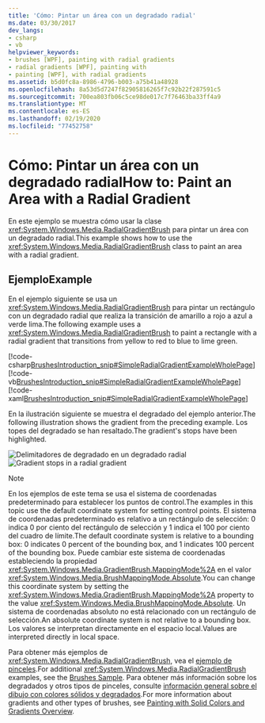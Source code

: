 ```yaml
---
title: 'Cómo: Pintar un área con un degradado radial'
ms.date: 03/30/2017
dev_langs:
- csharp
- vb
helpviewer_keywords:
- brushes [WPF], painting with radial gradients
- radial gradients [WPF], painting with
- painting [WPF], with radial gradients
ms.assetid: b5d0fc8a-8986-4796-b003-a75b41a48928
ms.openlocfilehash: 8a53d5d7247f82905816265f7c92b22f287591c5
ms.sourcegitcommit: 700ea803fb06c5ce98de017c7f76463ba33ff4a9
ms.translationtype: MT
ms.contentlocale: es-ES
ms.lasthandoff: 02/19/2020
ms.locfileid: "77452758"
---
```

# <a name="how-to-paint-an-area-with-a-radial-gradient"></a><span data-ttu-id="baa84-102">Cómo: Pintar un área con un degradado radial</span><span class="sxs-lookup"><span data-stu-id="baa84-102">How to: Paint an Area with a Radial Gradient</span></span>
<span data-ttu-id="baa84-103">En este ejemplo se muestra cómo usar la clase <xref:System.Windows.Media.RadialGradientBrush> para pintar un área con un degradado radial.</span><span class="sxs-lookup"><span data-stu-id="baa84-103">This example shows how to use the <xref:System.Windows.Media.RadialGradientBrush> class to paint an area with a radial gradient.</span></span>  
  
## <a name="example"></a><span data-ttu-id="baa84-104">Ejemplo</span><span class="sxs-lookup"><span data-stu-id="baa84-104">Example</span></span>  
 <span data-ttu-id="baa84-105">En el ejemplo siguiente se usa un <xref:System.Windows.Media.RadialGradientBrush> para pintar un rectángulo con un degradado radial que realiza la transición de amarillo a rojo a azul a verde lima.</span><span class="sxs-lookup"><span data-stu-id="baa84-105">The following example uses a <xref:System.Windows.Media.RadialGradientBrush> to paint a rectangle with a radial gradient that transitions from yellow to red to blue to lime green.</span></span>  
  
 [!code-csharp[BrushesIntroduction_snip#SimpleRadialGradientExampleWholePage](~/samples/snippets/csharp/VS_Snippets_Wpf/BrushesIntroduction_snip/CSharp/RadialGradientBrushSnippet.cs#simpleradialgradientexamplewholepage)]
 [!code-vb[BrushesIntroduction_snip#SimpleRadialGradientExampleWholePage](~/samples/snippets/visualbasic/VS_Snippets_Wpf/BrushesIntroduction_snip/visualbasic/radialgradientbrushsnippet.vb#simpleradialgradientexamplewholepage)]
 [!code-xaml[BrushesIntroduction_snip#SimpleRadialGradientExampleWholePage](~/samples/snippets/xaml/VS_Snippets_Wpf/BrushesIntroduction_snip/XAML/RadialGradientBrushSnippet.xaml#simpleradialgradientexamplewholepage)]  
  
 <span data-ttu-id="baa84-106">En la ilustración siguiente se muestra el degradado del ejemplo anterior.</span><span class="sxs-lookup"><span data-stu-id="baa84-106">The following illustration shows the gradient from the preceding example.</span></span> <span data-ttu-id="baa84-107">Los topes del degradado se han resaltado.</span><span class="sxs-lookup"><span data-stu-id="baa84-107">The gradient's stops have been highlighted.</span></span>  
  
 <span data-ttu-id="baa84-108">![Delimitadores de degradado en un degradado radial](./media/wcpsdk-graphicsmm-4gradientstops-rg.png "wcpsdk_graphicsmm_4gradientstops_rg")</span><span class="sxs-lookup"><span data-stu-id="baa84-108">![Gradient stops in a radial gradient](./media/wcpsdk-graphicsmm-4gradientstops-rg.png "wcpsdk_graphicsmm_4gradientstops_rg")</span></span>  
  
> [!NOTE]
> <span data-ttu-id="baa84-109">En los ejemplos de este tema se usa el sistema de coordenadas predeterminado para establecer los puntos de control.</span><span class="sxs-lookup"><span data-stu-id="baa84-109">The examples in this topic use the default coordinate system for setting control points.</span></span> <span data-ttu-id="baa84-110">El sistema de coordenadas predeterminado es relativo a un rectángulo de selección: 0 indica 0 por ciento del rectángulo de selección y 1 indica el 100 por ciento del cuadro de límite.</span><span class="sxs-lookup"><span data-stu-id="baa84-110">The default coordinate system is relative to a bounding box: 0 indicates 0 percent of the bounding box, and 1 indicates 100 percent of the bounding box.</span></span> <span data-ttu-id="baa84-111">Puede cambiar este sistema de coordenadas estableciendo la propiedad <xref:System.Windows.Media.GradientBrush.MappingMode%2A> en el valor <xref:System.Windows.Media.BrushMappingMode.Absolute>.</span><span class="sxs-lookup"><span data-stu-id="baa84-111">You can change this coordinate system by setting the <xref:System.Windows.Media.GradientBrush.MappingMode%2A> property to the value <xref:System.Windows.Media.BrushMappingMode.Absolute>.</span></span> <span data-ttu-id="baa84-112">Un sistema de coordenadas absoluto no está relacionado con un rectángulo de selección.</span><span class="sxs-lookup"><span data-stu-id="baa84-112">An absolute coordinate system is not relative to a bounding box.</span></span> <span data-ttu-id="baa84-113">Los valores se interpretan directamente en el espacio local.</span><span class="sxs-lookup"><span data-stu-id="baa84-113">Values are interpreted directly in local space.</span></span>  
  
 <span data-ttu-id="baa84-114">Para obtener más ejemplos de <xref:System.Windows.Media.RadialGradientBrush>, vea el [ejemplo de pinceles](https://github.com/Microsoft/WPF-Samples/tree/master/Graphics/Brushes).</span><span class="sxs-lookup"><span data-stu-id="baa84-114">For additional <xref:System.Windows.Media.RadialGradientBrush> examples, see the [Brushes Sample](https://github.com/Microsoft/WPF-Samples/tree/master/Graphics/Brushes).</span></span> <span data-ttu-id="baa84-115">Para obtener más información sobre los degradados y otros tipos de pinceles, consulte [información general sobre el dibujo con colores sólidos y degradados](painting-with-solid-colors-and-gradients-overview.md).</span><span class="sxs-lookup"><span data-stu-id="baa84-115">For more information about gradients and other types of brushes, see [Painting with Solid Colors and Gradients Overview](painting-with-solid-colors-and-gradients-overview.md).</span></span>
